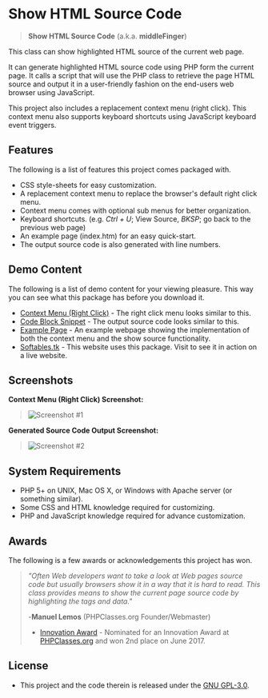 # Show HTML Source Code

> **Show HTML Source Code** (a.k.a. **middleFinger**)

This class can show highlighted HTML source of the current web page.

It can generate highlighted HTML source code using PHP form the current page. It calls a script that will use the PHP class to retrieve the page HTML source and output it in a user-friendly fashion on the end-users web browser using JavaScript.

This project also includes a replacement context menu (right click). This context menu also supports keyboard shortcuts using JavaScript keyboard event triggers.

## Features

The following is a list of features this project comes packaged with.
 * CSS style-sheets for easy customization.
 * A replacement context menu to replace the browser's default right click menu.
 * Context menu comes with optional sub menus for better organization.
 * Keyboard shortcuts. (e.g. _Ctrl + U_; View Source, _BKSP_; go back to the previous web page)
 * An example page (index.htm) for an easy quick-start.
 * The output source code is also generated with line numbers.
 
## Demo Content

The following is a list of demo content for your viewing pleasure. This way you can see what this package has before you download it.
 * [Context Menu (Right Click)](https://codepen.io/demondevin/pen/oYPGxb) - The right click menu looks similar to this.
 * [Code Block Snippet](https://codepen.io/demondevin/pen/pNqpQE) - The output source code looks similar to this.
 * [Example Page](http://softables.tk/extras/showsource/index) - An example webpage showing the implementation of both the context menu and the show source functionality.
 * [Softables.tk](http://softables.tk/) - This website uses this package. Visit to see it in action on a live website.
 
## Screenshots

**Context Menu (Right Click) Screenshot:** 
> ![Screenshot #1][S1]
 
 **Generated Source Code Output Screenshot:** 
> ![Screenshot #2][S2]

[S1]: https://raw.githubusercontent.com/demondevin/Show-HTML-Source-Code/master/screenshots/screenshot-01.png "Right Click Menu"
[S2]: https://raw.githubusercontent.com/demondevin/Show-HTML-Source-Code/master/screenshots/screenshot-02.png "Generated Source Code"

## System Requirements

* PHP 5+ on UNIX, Mac OS X, or Windows with Apache server (or something similar).
* Some CSS and HTML knowledge required for customizing.
* PHP and JavaScript knowledge required for advance customization.

 [R1]: http://portableapps.com/download

## Awards

The following is a few awards or acknowledgements this project has won.
> _"Often Web developers want to take a look at Web pages source code but usually browsers show it in a way that it is hard to read. This class provides means to show the current page source code by highlighting the tags and data."_ 
>
> -**Manuel Lemos** (PHPClasses.org Founder/Webmaster)
> * [Innovation Award](https://www.phpclasses.org/package/10347-PHP-Show-highlighted-HTML-source-of-the-current-page.html) - Nominated for an Innovation Award at [PHPClasses.org](https://www.phpclasses.org/) and won 2nd place on June 2017.
   
## License

* This project and the code therein is released under the [GNU GPL-3.0](https://opensource.org/licenses/GPL-3.0).
 

